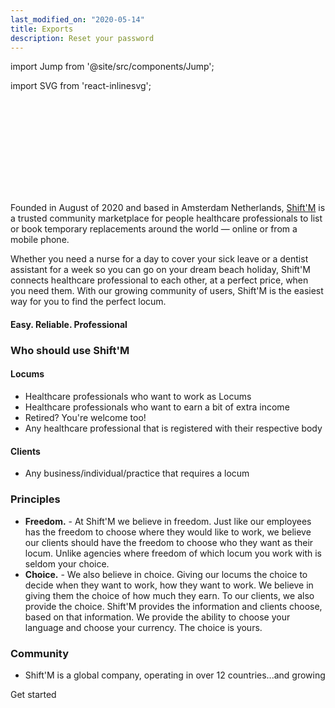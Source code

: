 ```yaml
---
last_modified_on: "2020-05-14"
title: Exports
description: Reset your password
---
```


import Jump from '@site/src/components/Jump';

import SVG from 'react-inlinesvg';

<SVG src="/img/shiftm_cover.svg" />

Founded in August of 2020 and based in Amsterdam Netherlands, <a href="https://www.shiftm.com">Shift'M</a> is a trusted community marketplace for people healthcare professionals to list or book temporary replacements around the world — online or from a mobile phone.

Whether you need a nurse for a day to cover your sick leave or a dentist assistant for a week so you can go on your dream beach holiday, Shift'M connects healthcare professional to each other, at a perfect price, when you need them.   With our growing community of users, Shift'M is the easiest way for you to find the perfect locum.   
#### Easy. Reliable. Professional

### Who should use Shift'M

#### Locums
* Healthcare professionals who want to work as Locums
* Healthcare professionals who want to earn a bit of extra income
* Retired? You're welcome too!
* Any healthcare professional that is registered with their respective body

#### Clients
* Any business/individual/practice that requires a locum

### Principles

* **Freedom.** - At Shift'M we believe in freedom. Just like our employees has the freedom to choose where they would like to work, we believe our clients should have the freedom to choose who they want as their locum. Unlike agencies where freedom of which locum you work with is seldom your choice.
* **Choice.** - We also believe in choice. Giving our locums the choice to decide when they want to work, how they want to work. We believe in giving them the choice of how much they earn. To our clients, we also provide the choice. Shift'M provides the information and clients choose, based on that information. We provide the ability to choose your language and choose your currency. The choice is yours.

### Community

* Shift'M is a global company, operating in over 12 countries...and growing

<Jump to="/guides/getting-started/">Get started</Jump>


[docs.data-model.log]: /docs/about/data-model/log/
[docs.data-model.metric]: /docs/about/data-model/metric/
[docs.strategies#daemon]: /docs/setup/deployment/strategies/#daemon
[docs.strategies#sidecar]: /docs/setup/deployment/strategies/#sidecar
[urls.rust]: https://www.rust-lang.org/
[urls.vector_performance]: https://vector.dev/#performance

[docs.data-model]: /docs/about/data-model/
[docs.installation]: /docs/setup/installation/
[docs.process-management#flags]: /docs/administration/process-management/#flags
[docs.process-management#starting]: /docs/administration/process-management/#starting
[docs.reference.env-vars]: /docs/reference/env-vars/
[docs.reference.templating]: /docs/reference/templating/
[docs.reference]: /docs/reference/
[urls.globbing]: https://en.wikipedia.org/wiki/Glob_(programming)
[urls.strptime_specifiers]: https://docs.rs/chrono/0.4.11/chrono/format/strftime/index.html#specifiers
[urls.toml]: https://github.com/toml-lang/toml
